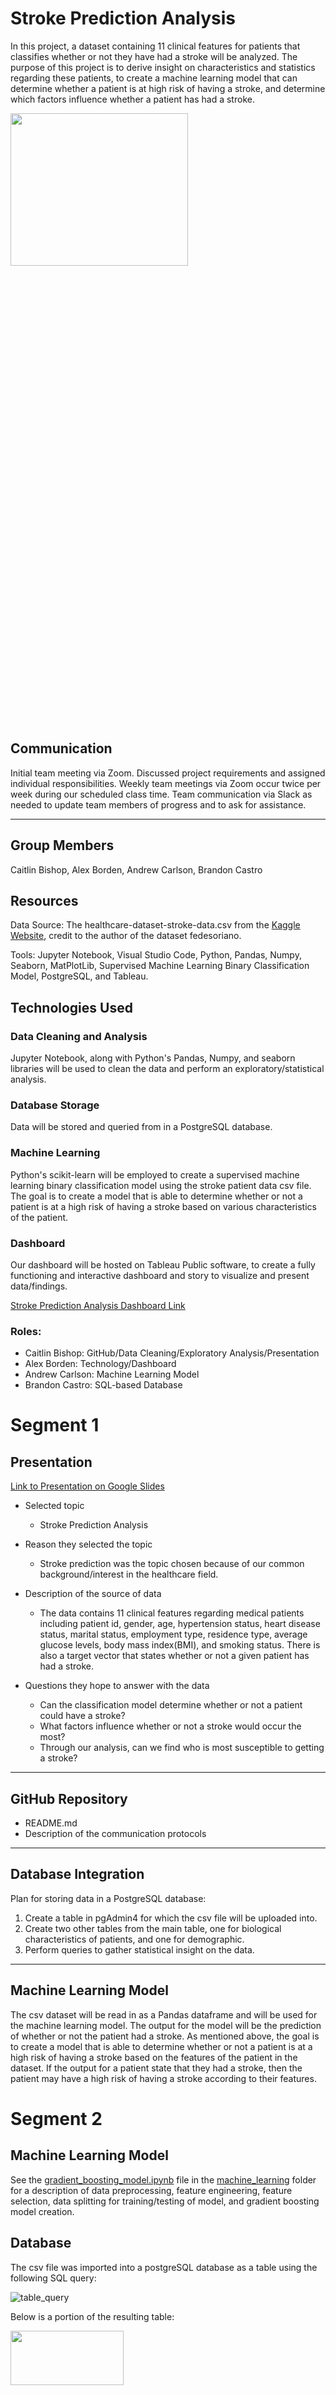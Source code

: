 # Stroke Prediction Analysis

In this project, a dataset containing 11 clinical features for patients that classifies whether or not they have had a stroke will be analyzed. The purpose of this project is to derive insight on characteristics and statistics regarding these patients, to create a machine learning model that can determine whether a patient is at high risk of having a stroke, and determine which factors influence whether a patient has had a stroke.


<img src="https://github.com/bishopce16/stroke_prediction_analysis/blob/main/images/READMe%20Backround%20Image.png"  width="75%" height="25%">


## Communication

Initial team meeting via Zoom. Discussed project requirements and assigned individual responsibilities.
Weekly team meetings via Zoom occur twice per week during our scheduled class time.
Team communication via Slack as needed to update team members of progress and to ask for assistance.

---

## Group Members

Caitlin Bishop,
Alex Borden,
Andrew Carlson,
Brandon Castro

## Resources

Data Source: The healthcare-dataset-stroke-data.csv from the [Kaggle Website](https://www.kaggle.com/datasets/fedesoriano/stroke-prediction-dataset?resource=download), credit to the author of the dataset fedesoriano.

Tools: Jupyter Notebook, Visual Studio Code, Python, Pandas, Numpy, Seaborn, MatPlotLib, Supervised Machine Learning Binary Classification Model, PostgreSQL, and Tableau.<br/>

## Technologies Used

### Data Cleaning and Analysis
Jupyter Notebook, along with Python's Pandas, Numpy, and seaborn libraries will be used to clean the data and perform an exploratory/statistical analysis. 

### Database Storage
Data will be stored and queried from in a PostgreSQL database.

### Machine Learning
Python's scikit-learn will be employed to create a supervised machine learning binary classification model using the stroke patient data csv file. The goal is to create a model that is able to determine whether or not a patient is at a high risk of having a stroke based on various characteristics of the patient.

### Dashboard
Our dashboard will be hosted on Tableau Public software, to create a fully functioning and interactive dashboard and story to visualize and present data/findings. 

[Stroke Prediction Analysis Dashboard Link](https://public.tableau.com/views/StrokePredictionInteractiveDashboard/StrokePredictionInteractiveDashboard?:language=en-US&publish=yes&:display_count=n&:origin=viz_share_link)

### **Roles:** 
* Caitlin Bishop: GitHub/Data Cleaning/Exploratory Analysis/Presentation
* Alex Borden: Technology/Dashboard
* Andrew Carlson: Machine Learning Model 
* Brandon Castro: SQL-based Database


# Segment 1


## Presentation

[Link to Presentation on Google Slides](https://docs.google.com/presentation/d/1cDEaOqquFxIjPL7FS63isOqBU7swg3fR8Z7BzpkdH48/edit?usp=sharing)

* Selected topic
    * Stroke Prediction Analysis

* Reason they selected the topic
    * Stroke prediction was the topic chosen because of our common background/interest in the healthcare field. 

* Description of the source of data
    * The data contains 11 clinical features regarding medical patients including patient id, gender, age, hypertension status,	heart disease status, marital status, employment type, residence type, average glucose levels, body mass index(BMI), and smoking status. There is also a target vector that states whether or not a given patient has had a stroke.

* Questions they hope to answer with the data
    * Can the classification model determine whether or not a patient could have a stroke?
    * What factors influence whether or not a stroke would occur the most?
    * Through our analysis, can we find who is most susceptible to getting a stroke? 

---

## GitHub Repository 

* README.md
* Description of the communication protocols

---

## Database Integration 
Plan for storing data in a PostgreSQL database: <br/>

1. Create a table in pgAdmin4 for which the csv file will be uploaded into.
2. Create two other tables from the main table, one for biological characteristics of patients, and one for demographic.
3. Perform queries to gather statistical insight on the data.

---

## Machine Learning Model

The csv dataset will be read in as a Pandas dataframe and will be used for the machine learning model. The output for the model will be the prediction of whether or not the patient had a stroke. As mentioned above, the goal is to create a model that is able to determine whether or not a patient is at a high risk of having a stroke based on the features of the patient in the dataset. If the output for a patient state that they had a stroke, then the patient may have a high risk of having a stroke according to their features.<br/>

# Segment 2

## Machine Learning Model

See the [gradient_boosting_model.ipynb](https://github.com/bishopce16/stroke_prediction_analysis/blob/main/Machine_Learning/gradient_boosting_model.ipynb) file in the [machine_learning](https://github.com/bishopce16/stroke_prediction_analysis/tree/main/Machine_Learning) folder for a description of data preprocessing, feature engineering, feature selection, data splitting for training/testing of model, and gradient boosting model creation.  

##  Database 

The csv file was imported into a postgreSQL database as a table using the following SQL query:<br/>

![table_query](./images/csv_to_database.png)<br/>

Below is a portion of the resulting table:<br/>

<img src="https://github.com/bishopce16/stroke_prediction_analysis/blob/main/images/Stroke-analysis%20table.png" width="60%" height="15%">


## Story & Dashboard 

We will be utilizing Tableau Public to create a story-based dashboard in combination with an interactive dashboard. 

[Stroke Prediction Analysis Story Link](https://public.tableau.com/views/StrokePredictionAnalysisStory/StrokePredictionAnalysisStory?:language=en-US&publish=yes&:display_count=n&:origin=viz_share_link)

Here is a sneak peak of the story points we will using inside Tableau. 

### BMI Calculator 

<img src="https://github.com/bishopce16/stroke_prediction_analysis/blob/main/images/BMI%20%26%20Glucose%20Calculator%20.png"  width="50%" height="10%">

### Age vs Stroke

<img src="https://github.com/bishopce16/stroke_prediction_analysis/blob/main/images/Age%20vs%20Stroke.png"  width="50%" height="10%">

### Stroke Percentage of Marital Status 

<img src="https://github.com/bishopce16/stroke_prediction_analysis/blob/main/images/Ever%20married%20before.png" width="50%" height="10%">

## Interactive Dashboard 

Our interactive dashboard created in Tableau includes 8 different correlations for identifying trends in the stroke dataset includes the following:

* Averages
* Age & Stroke
* Gender & Work Type 
* Heart Disease and Hypertension
* Impact of Marriage 
* Impact of Residence Type
* Impact of Smoking Status
* BMI & Glucose Calculators

This dashboard is fully functional with a Gender & Work Type bar chart that identifies trends of stroke predictions in Male and Females.

<img src="https://github.com/bishopce16/stroke_prediction_analysis/blob/main/images/Stroke%20Prediction%20Interactive%20Dashboard%20Tableau%20.png"  width="70%" height="20%">

[Stroke Prediction Analysis Dashboard Link](https://public.tableau.com/views/StrokePredictionInteractiveDashboard/StrokePredictionInteractiveDashboard?:language=en-US&publish=yes&:display_count=n&:origin=viz_share_link)

# Segment 3

## Machine Learning Model

See the [gradient_boosting_model.ipynb](https://github.com/bishopce16/stroke_prediction_analysis/blob/main/Machine_Learning/gradient_boosting_model.ipynb) file in the [machine_learning](https://github.com/bishopce16/stroke_prediction_analysis/tree/main/Machine_Learning) folder for optimization methods used for the model, results after optimization, determination of feature importances, and conclusion of the machine learning analysis.

## Story & Dashboard 

Finalized the Dashboard/Story and added Exploratory Analysis and Machine Learning to show importance within the Tableau story. 

### Exploratory Analysis

<img src="https://github.com/bishopce16/stroke_prediction_analysis/blob/main/images/Tableau%20Exploratory%20Analysis.png"  width="60%" height="25%">

### Machine Learning

<img src="https://github.com/bishopce16/stroke_prediction_analysis/blob/main/images/Tableau%20Machine%20Learning.png"  width="60%" height="25%">

### Finalized Dashboard

<img src="https://github.com/bishopce16/stroke_prediction_analysis/blob/main/images/Stroke%20Prediction%20Interactive%20Dashboard%20Tableau%20Finalized.png"  width="80%" height="25%">

## Database

SQL Script tables [ERD_DB_creation.sql](https://github.com/bishopce16/stroke_prediction_analysis/tree/main/Database)

Below are portions of the resulting tables


Biological Features Table

<img src="https://github.com/bishopce16/stroke_prediction_analysis/blob/main/images/Biological_features.png" width="80%" height="25%">


Demographic Features Table

<img src="https://github.com/bishopce16/stroke_prediction_analysis/blob/main/images/Demographic_features.png" width="80%" height="25%">


# Segment 4

Final Presentation

[Stroke Prediction Analysis Dashboard Link](https://public.tableau.com/views/StrokePredictionInteractiveDashboard/StrokePredictionInteractiveDashboard?:language=en-US&publish=yes&:display_count=n&:origin=viz_share_link)
